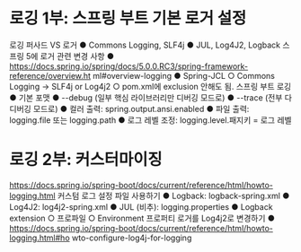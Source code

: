 # 로깅 1부: 스프링 부트 기본 로거 설정
로깅 퍼사드 VS 로거
● Commons Logging, SLF4j
● JUL, Log4J2, Logback
스프링 5에 로거 관련 변경 사항
● https://docs.spring.io/spring/docs/5.0.0.RC3/spring-framework-reference/overview.ht
ml#overview-logging
● Spring-JCL
○ Commons Logging -> SLF4j or Log4j2
○ pom.xml에 exclusion 안해도 됨.
스프링 부트 로깅
● 기본 포맷
● --debug (일부 핵심 라이브러리만 디버깅 모드로)
● --trace (전부 다 디버깅 모드로)
● 컬러 출력: spring.output.ansi.enabled
● 파일 출력: logging.file 또는 logging.path
● 로그 레벨 조정: logging.level.패지키 = 로그 레벨
# 로깅 2부: 커스터마이징
https://docs.spring.io/spring-boot/docs/current/reference/html/howto-logging.html
커스텀 로그 설정 파일 사용하기
● Logback: logback-spring.xml
● Log4J2: log4j2-spring.xml
● JUL (비추): logging.properties
● Logback extension
○ 프로파일 <springProfile name=”프로파일”>
○ Environment 프로퍼티 <springProperty>
로거를 Log4j2로 변경하기
● https://docs.spring.io/spring-boot/docs/current/reference/html/howto-logging.html#ho
wto-configure-log4j-for-logging
